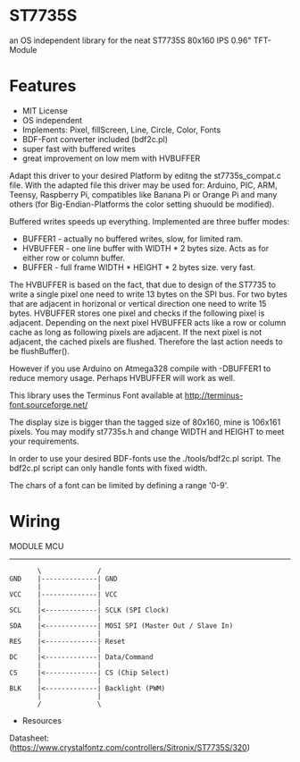 ST7735S
=======

an OS independent library for the neat ST7735S 80x160 IPS 0.96" TFT-Module

# Features

 * MIT License
 * OS independent
 * Implements: Pixel, fillScreen, Line, Circle, Color, Fonts
 * BDF-Font converter included (bdf2c.pl) 
 * super fast with buffered writes
 * great improvement on low mem with HVBUFFER

Adapt this driver to your desired Platform by editng the st7735s_compat.c file.
With the adapted file this driver may be used for: Arduino, PIC, ARM, Teensy,
Raspberry Pi, compatibles like Banana Pi or Orange Pi and many others
(for Big-Endian-Platforms the color setting shuould be modified).

Buffered writes speeds up everything. Implemented are three buffer modes:

 * BUFFER1  - actually no buffered writes, slow, for limited ram.
 * HVBUFFER - one line buffer with WIDTH * 2 bytes size. Acts as for either
    row or column buffer. 
 * BUFFER   - full frame WIDTH * HEIGHT * 2 bytes size. very fast.

The HVBUFFER is based on the fact, that due to design of the ST7735 to write
a single pixel one need to write 13 bytes on the SPI bus. For two bytes that are
adjacent in horizonal or vertical direction one need to write 15 bytes.
HVBUFFER stores one pixel and checks if the following pixel is adjacent.
Depending on the next pixel HVBUFFER acts like a row or column cache as long
as following pixels are adjacent. If the next pixel is not adjacent, the
cached pixels are flushed. Therefore the last action needs to be flushBuffer().

However if you use Arduino on  Atmega328 compile with -DBUFFER1 to 
reduce memory usage. Perhaps HVBUFFER will work as well.

This library uses the Terminus Font available at
http://terminus-font.sourceforge.net/

The display size is bigger than the tagged size of 80x160, mine is 106x161 pixels.
You may modify st7735s.h and change WIDTH and HEIGHT to meet your requirements.

In order to use your desired BDF-fonts use the ./tools/bdf2c.pl script.
The bdf2c.pl script can only handle fonts with fixed width.

The chars of a font can be limited by defining a range '0-9'.

# Wiring

   MODULE                   MCU 
   ------                   ---
           \              /
    GND    |--------------| GND
           |              |
    VCC    |--------------| VCC
           |              |
    SCL    |<-------------| SCLK (SPI Clock)
           |              |
    SDA    |<-------------| MOSI SPI (Master Out / Slave In)
           |              | 
    RES    |<-------------| Reset
           |              |
    DC     |<-------------| Data/Command
           |              |
    CS     |<-------------| CS (Chip Select)
           |              |
    BLK    |<-------------| Backlight (PWM)
           |              |
           /              \
           

 * Resources

 Datasheet: (https://www.crystalfontz.com/controllers/Sitronix/ST7735S/320)

